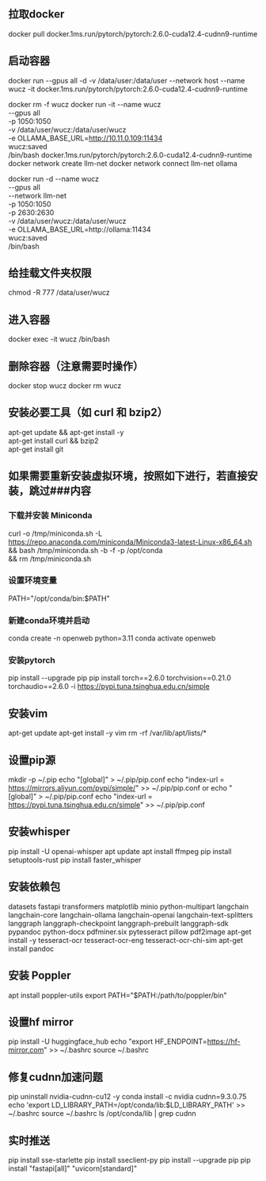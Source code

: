 ## 拉取docker
docker pull docker.1ms.run/pytorch/pytorch:2.6.0-cuda12.4-cudnn9-runtime

## 启动容器
docker run --gpus all -d -v /data/user:/data/user --network host --name wucz -it docker.1ms.run/pytorch/pytorch:2.6.0-cuda12.4-cudnn9-runtime

docker rm -f wucz
docker run -it --name wucz \
  --gpus all \
  -p 1050:1050 \
  -v /data/user/wucz:/data/user/wucz \
  -e OLLAMA_BASE_URL=http://10.11.0.109:11434 \
  wucz:saved \
  /bin/bash
docker.1ms.run/pytorch/pytorch:2.6.0-cuda12.4-cudnn9-runtime
docker network create llm-net
docker network connect llm-net ollama

docker run -d --name wucz \
  --gpus all \
  --network llm-net \
  -p 1050:1050 \
  -p 2630:2630 \
  -v /data/user/wucz:/data/user/wucz \
  -e OLLAMA_BASE_URL=http://ollama:11434 \
  wucz:saved \
  /bin/bash

## 给挂载文件夹权限
chmod -R 777 /data/user/wucz

## 进入容器
docker exec -it wucz /bin/bash

## 删除容器（注意需要时操作）
docker stop wucz
docker rm wucz

## 安装必要工具（如 curl 和 bzip2）
apt-get update && apt-get install -y \
apt-get install curl && bzip2  
apt-get install git


## 如果需要重新安装虚拟环境，按照如下进行，若直接安装，跳过###内容
### 下载并安装 Miniconda
curl -o /tmp/miniconda.sh -L https://repo.anaconda.com/miniconda/Miniconda3-latest-Linux-x86_64.sh \
    && bash /tmp/miniconda.sh -b -f -p /opt/conda \
    && rm /tmp/miniconda.sh

### 设置环境变量
PATH="/opt/conda/bin:$PATH"

### 新建conda环境并启动
conda create -n openweb python=3.11
conda activate openweb

### 安装pytorch
pip install --upgrade pip
pip install torch==2.6.0 torchvision==0.21.0 torchaudio==2.6.0 -i https://pypi.tuna.tsinghua.edu.cn/simple

## 安装vim
apt-get update
apt-get install -y vim
rm -rf /var/lib/apt/lists/*

## 设置pip源
mkdir -p ~/.pip
echo "[global]" > ~/.pip/pip.conf
echo "index-url = https://mirrors.aliyun.com/pypi/simple/" >> ~/.pip/pip.conf
or
echo "[global]" > ~/.pip/pip.conf
echo "index-url = https://pypi.tuna.tsinghua.edu.cn/simple" >> ~/.pip/pip.conf

## 安装whisper
pip install -U openai-whisper
apt update 
apt install ffmpeg
pip install setuptools-rust
pip install faster_whisper

## 安装依赖包
datasets fastapi transformers matplotlib minio python-multipart
langchain langchain-core langchain-ollama langchain-openai langchain-text-splitters
langgraph langgraph-checkpoint langgraph-prebuilt langgraph-sdk
pypandoc python-docx pdfminer.six pytesseract pillow pdf2image
apt-get install -y tesseract-ocr tesseract-ocr-eng tesseract-ocr-chi-sim
apt-get install pandoc

## 安装 Poppler
apt install poppler-utils
export PATH="$PATH:/path/to/poppler/bin"

## 设置hf mirror
pip install -U huggingface_hub
echo "export HF_ENDPOINT=https://hf-mirror.com" >> ~/.bashrc
source ~/.bashrc

## 修复cudnn加速问题
pip uninstall nvidia-cudnn-cu12 -y
conda install -c nvidia cudnn=9.3.0.75
echo 'export LD_LIBRARY_PATH=/opt/conda/lib:$LD_LIBRARY_PATH' >> ~/.bashrc
source ~/.bashrc
ls /opt/conda/lib | grep cudnn


## 实时推送
pip install sse-starlette
pip install sseclient-py
pip install --upgrade pip
pip install "fastapi[all]" "uvicorn[standard]"
